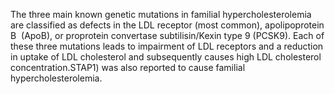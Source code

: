 The three main known genetic mutations in familial hypercholesterolemia are classified as defects in the LDL receptor (most common), apolipoprotein B  (ApoB), or proprotein convertase subtilisin/Kexin type 9 (PCSK9). Each of these three mutations leads to impairment of LDL receptors and a reduction in uptake of LDL cholesterol and subsequently causes high LDL cholesterol concentration.STAP1) was also reported to cause familial hypercholesterolemia.